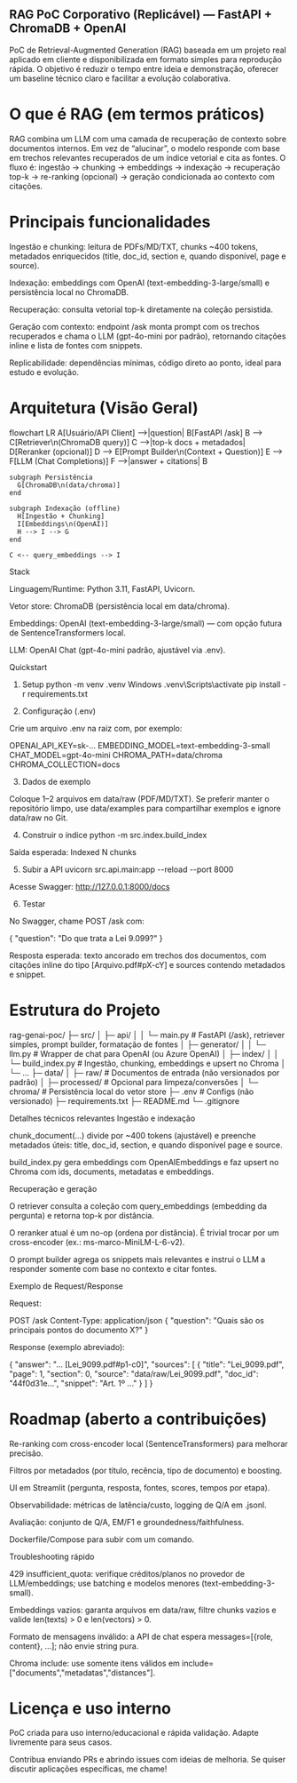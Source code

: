 ## RAG PoC Corporativo (Replicável) — FastAPI + ChromaDB + OpenAI

PoC de Retrieval-Augmented Generation (RAG) baseada em um projeto real aplicado em cliente e disponibilizada em formato simples para reprodução rápida. O objetivo é reduzir o tempo entre ideia e demonstração, oferecer um baseline técnico claro e facilitar a evolução colaborativa.

# O que é RAG (em termos práticos)

RAG combina um LLM com uma camada de recuperação de contexto sobre documentos internos. Em vez de “alucinar”, o modelo responde com base em trechos relevantes recuperados de um índice vetorial e cita as fontes. O fluxo é: ingestão → chunking → embeddings → indexação → recuperação top-k → re-ranking (opcional) → geração condicionada ao contexto com citações.

# Principais funcionalidades

Ingestão e chunking: leitura de PDFs/MD/TXT, chunks ~400 tokens, metadados enriquecidos (title, doc_id, section e, quando disponível, page e source).

Indexação: embeddings com OpenAI (text-embedding-3-large/small) e persistência local no ChromaDB.

Recuperação: consulta vetorial top-k diretamente na coleção persistida.

Geração com contexto: endpoint /ask monta prompt com os trechos recuperados e chama o LLM (gpt-4o-mini por padrão), retornando citações inline e lista de fontes com snippets.

Replicabilidade: dependências mínimas, código direto ao ponto, ideal para estudo e evolução.

# Arquitetura (Visão Geral)
flowchart LR
    A[Usuário/API Client] -->|question| B[FastAPI /ask]
    B --> C[Retriever\n(ChromaDB query)]
    C -->|top-k docs + metadados| D[Reranker (opcional)]
    D --> E[Prompt Builder\n(Context + Question)]
    E --> F[LLM (Chat Completions)]
    F -->|answer + citations| B

    subgraph Persistência
      G[ChromaDB\n(data/chroma)]
    end

    subgraph Indexação (offline)
      H[Ingestão + Chunking]
      I[Embeddings\n(OpenAI)]
      H --> I --> G
    end

    C <-- query_embeddings --> I

Stack

Linguagem/Runtime: Python 3.11, FastAPI, Uvicorn.

Vetor store: ChromaDB (persistência local em data/chroma).

Embeddings: OpenAI (text-embedding-3-large/small) — com opção futura de SentenceTransformers local.

LLM: OpenAI Chat (gpt-4o-mini padrão, ajustável via .env).

Quickstart
1) Setup
python -m venv .venv
Windows
.venv\\Scripts\\activate
pip install -r requirements.txt

2) Configuração (.env)

Crie um arquivo .env na raiz com, por exemplo:

OPENAI_API_KEY=sk-...
EMBEDDING_MODEL=text-embedding-3-small
CHAT_MODEL=gpt-4o-mini
CHROMA_PATH=data/chroma
CHROMA_COLLECTION=docs

3) Dados de exemplo

Coloque 1–2 arquivos em data/raw (PDF/MD/TXT). Se preferir manter o repositório limpo, use data/examples para compartilhar exemplos e ignore data/raw no Git.

4) Construir o índice
python -m src.index.build_index


Saída esperada: Indexed N chunks

5) Subir a API
uvicorn src.api.main:app --reload --port 8000


Acesse Swagger: http://127.0.0.1:8000/docs

6) Testar

No Swagger, chame POST /ask com:

{
  "question": "Do que trata a Lei 9.099?"
}


Resposta esperada: texto ancorado em trechos dos documentos, com citações inline do tipo [Arquivo.pdf#pX-cY] e sources contendo metadados e snippet.

# Estrutura do Projeto
rag-genai-poc/
├─ src/
│  ├─ api/
│  │  └─ main.py            # FastAPI (/ask), retriever simples, prompt builder, formatação de fontes
│  ├─ generator/
│  │  └─ llm.py             # Wrapper de chat para OpenAI (ou Azure OpenAI)
│  ├─ index/
│  │  └─ build_index.py     # Ingestão, chunking, embeddings e upsert no Chroma
│  └─ ...
├─ data/
│  ├─ raw/                  # Documentos de entrada (não versionados por padrão)
│  ├─ processed/            # Opcional para limpeza/conversões
│  └─ chroma/               # Persistência local do vetor store
├─ .env                     # Configs (não versionado)
├─ requirements.txt
├─ README.md
└─ .gitignore

Detalhes técnicos relevantes
Ingestão e indexação

chunk_document(...) divide por ~400 tokens (ajustável) e preenche metadados úteis: title, doc_id, section, e quando disponível page e source.

build_index.py gera embeddings com OpenAIEmbeddings e faz upsert no Chroma com ids, documents, metadatas e embeddings.

Recuperação e geração

O retriever consulta a coleção com query_embeddings (embedding da pergunta) e retorna top-k por distância.

O reranker atual é um no-op (ordena por distância). É trivial trocar por um cross-encoder (ex.: ms-marco-MiniLM-L-6-v2).

O prompt builder agrega os snippets mais relevantes e instrui o LLM a responder somente com base no contexto e citar fontes.

Exemplo de Request/Response

Request:

POST /ask
Content-Type: application/json
{
  "question": "Quais são os principais pontos do documento X?"
}


Response (exemplo abreviado):

{
  "answer": "... [Lei_9099.pdf#p1-c0]",
  "sources": [
    {
      "title": "Lei_9099.pdf",
      "page": 1,
      "section": 0,
      "source": "data/raw/Lei_9099.pdf",
      "doc_id": "44f0d31e...",
      "snippet": "Art. 1º ..."
    }
  ]
}

# Roadmap (aberto a contribuições)

Re-ranking com cross-encoder local (SentenceTransformers) para melhorar precisão.

Filtros por metadados (por título, recência, tipo de documento) e boosting.

UI em Streamlit (pergunta, resposta, fontes, scores, tempos por etapa).

Observabilidade: métricas de latência/custo, logging de Q/A em .jsonl.

Avaliação: conjunto de Q/A, EM/F1 e groundedness/faithfulness.

Dockerfile/Compose para subir com um comando.

Troubleshooting rápido

429 insufficient_quota: verifique créditos/planos no provedor de LLM/embeddings; use batching e modelos menores (text-embedding-3-small).

Embeddings vazios: garanta arquivos em data/raw, filtre chunks vazios e valide len(texts) > 0 e len(vectors) > 0.

Formato de mensagens inválido: a API de chat espera messages=[{role, content}, ...]; não envie string pura.

Chroma include: use somente itens válidos em include=["documents","metadatas","distances"].

# Licença e uso interno

PoC criada para uso interno/educacional e rápida validação. Adapte livremente para seus casos.

Contribua enviando PRs e abrindo issues com ideias de melhoria. Se quiser discutir aplicações específicas, me chame!
